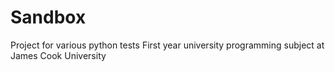 # Sandbox
Project for various python tests
First year university programming subject at James Cook University
